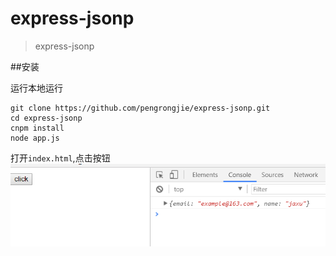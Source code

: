# express-jsonp
> express-jsonp

##安装 

运行本地运行
```
git clone https://github.com/pengrongjie/express-jsonp.git
cd express-jsonp
cnpm install
node app.js
```
打开`index.html`,点击按钮
![](./1508813554(1).png)
